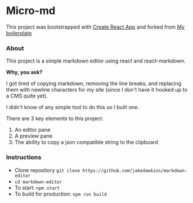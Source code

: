 # Micro-md

This project was bootstrapped with [Create React App](https://github.com/facebookincubator/create-react-app)
and forked from [My boilerplate](https://github.com/jakedakwins/reace-boilerplate)


### About

This project is a simple markdown editor using react and react-markdown.

__Why, you ask?__

I got tired of copying markdown, removing the line breaks, and replacing them with newline characters for my site (since I don't have it hooked up to a CMS quite yet).

I didn't know of any simple tool to do this so I built one.

There are 3 key elements to this project:

1. An editor pane
2. A preview pane
3. The ability to copy a json compatible string to the clipboard

### Instructions

- Clone repository `git clone https://github.com/jakedawkins/markdown-editor`
- `cd markdown-editor`
- To start: `npm start`
- To build for production: `npm run build`
